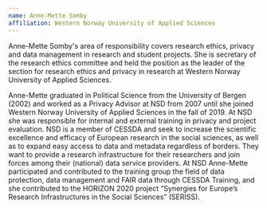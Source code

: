 ```yaml
---
name: Anne-Mette Somby
affiliation: Western Norway University of Applied Sciences
---
```


Anne-Mette Somby's area of ​​responsibility covers research ethics, privacy and data management in research and student projects. She is secretary of the research ethics committee and held the position as the leader of the section for research ethics and privacy in research at Western Norway University of Applied Sciences.

Anne-Mette graduated in Political Science from the University of Bergen (2002) and worked as a Privacy Advisor at NSD from 2007 until she joined Western Norway University of Applied Sciences in the fall of 2019. At NSD she was responsible for internal and external training in privacy and project evaluation. NSD is a member of CESSDA and seek to increase the scientific excellence and efficacy of European research in the social sciences, as well as to expand easy access to data and metadata regardless of borders. They want to provide a research infrastructure for their researchers and join forces among their (national) data service providers. At NSD Anne-Mette participated and contributed to the training group the field of data protection, data management and FAIR data through CESSDA Training, and she contributed to the HORIZON 2020 project “Synergies for Europe’s Research Infrastructures in the Social Sciences” (SERISS).

